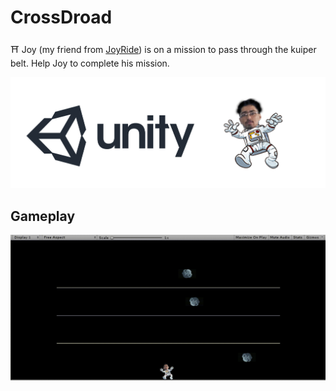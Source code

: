 # CrossDroad
⛩ Joy (my friend from [JoyRide](https://github.com/SKKSaikia/JoyRide)) is on a mission to pass through the kuiper belt. Help Joy to complete his mission.

<img src="https://github.com/SKKSaikia/CrossDroad/blob/master/res/game.jpg">

Gameplay
-
<img src="https://github.com/SKKSaikia/CrossDroad/blob/master/res/joy.gif">

